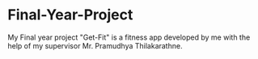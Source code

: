 # Final-Year-Project
My Final year project "Get-Fit" is a fitness app developed by me with the help of my supervisor Mr. Pramudhya Thilakarathne. 
